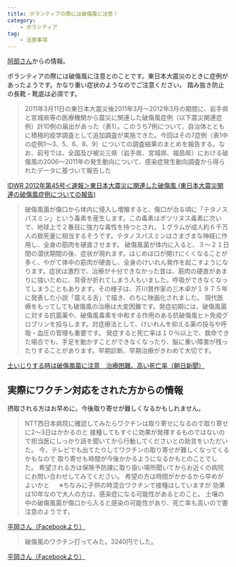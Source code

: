 ```yaml
---
title: ボランティアの際には破傷風に注意！
category: 
    - ボランティア
tag:
    - 注意事項
---
```

[阿部さん](https://www.facebook.com/brightflavor/posts/2136257409778354)からの情報。

ボランティアの際には破傷風に注意とのことです。東日本大震災のときに症例があったようです。かなり重い症状のようなのでご注意ください。
踏み抜き防止の長靴・靴底は必須です。

> 2011年3月11日の東日本大震災後2011年3月～2012年3月の期間に、岩手県と宮城県等の医療機関から震災に関連した破傷風症例（以下震災関連症例）計10例の届出があった（表1）。このうち7例について、自治体とともに積極的疫学調査として追加調査が実施できた。今回はその7症例（表1中の症例1～3、5、6、8、9）についての調査結果のまとめを報告する。なお、前号では、全国及び被災三県（岩手県、宮城県、福島県）における破傷風の2006～2011年の発生動向について、感染症発生動向調査から得られたデータに基づいて報告した

[IDWR 2012年第45号＜速報＞東日本大震災に関連した破傷風 (東日本大震災関連の破傷風症例についての報告)](https://www.niid.go.jp/niid/ja/tetanis-m/tetanis-idwrs/2949-idwrs-1245.html)

> 破傷風菌が傷口から体内に侵入し増殖すると、傷口が治る頃に「テタノスパスミン」という毒素を産生します。この毒素はボツリヌス毒素に次いで、地球上で２番目に強力な毒性を持つとされ、１グラムが成人約６千万人の致死量に相当するそうです。テタノスパスミンはさまざまな神経に作用し、全身の筋肉を硬直させます。
破傷風菌が体内に入ると、３～２１日間の潜伏期間の後、症状が現れます。はじめは口が開けにくくなることが多く、やがて体中の筋肉が硬直し、全身のけいれん発作を起こすようになります。症状は激烈で、治療が十分できなかった昔は、筋肉の硬直があまりに強いために、背骨が折れてしまう人もいました。呼吸ができなくなってしまうこともあります。その様子は、芥川賞作家の三木卓が１９７５年に発表した小説「震える舌」で描き、のちに映画化されました。
現代医療をもってしても破傷風の治療は大変困難です。発症初期には、破傷風菌に対する抗菌薬や、破傷風毒素を中和する作用のある抗破傷風ヒト免疫グロブリンを投与します。対症療法として、けいれんを抑える薬の投与や呼吸・血圧の管理も重要です。
発症すると死亡率は１０％以上で、救命できた場合でも、手足を動かすことができなくなったり、脳に重い障害が残ったりすることがあります。早期診断、早期治療がきわめて大切です。

[土いじりする時は破傷風菌に注意　治療困難、高い死亡率（朝日新聞）](https://www.asahi.com/articles/ASL5R52YSL5RUBQU00Q.html)

## 実際にワクチン対応をされた方からの情報
摂取される方はお早めに。今後取り寄せが難しくなるかもしれません。
> NTT西日本病院に確認してみたらワクチンは取り寄せになるので取り寄せに2〜3日はかかるのと
接種してもすぐに効果が発揮するものではないので担当医にしっかり話を聞いてから行動してくださいとの助言をいただいた。
今、テレビでも出てたりしてワクチンの取り寄せが難しくなってくるかもなので
取り寄せも時間が今後かかるようになるかもとのことでした。
希望される方は保険予防課に取り扱い場所聞いてからお近くの病院にお問い合わせしてみてください。
希望の方は時間がかかるから早めがよいかと
　
※ちなみに子供の時混合ワクチンで接種はしていますが
効果は10年なので大人の方は、感染症になる可能性があるとのこと。
土壌の中の破傷風菌が傷口から入ると感染の可能性があり、死亡率も高いので要注意のようです。

[平岡さん（Facebookより）](https://www.facebook.com/hiroaki.hiraoka.7/posts/1750839794993032)

> 破傷風のワクチン打ってみた。3240円でした。

[平岡さん（Facebookより）]([平岡さん](https://www.facebook.com/hiroaki.hiraoka.7/posts/1750839794993032))
